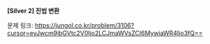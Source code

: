 **[Silver 2] 진법 변환**

문제 링크: https://jungol.co.kr/problem/3106?cursor=eyJwcm9ibGVtc2V0Ijo2LCJmaWVsZCI6MywiaWR4Ijo3fQ==
